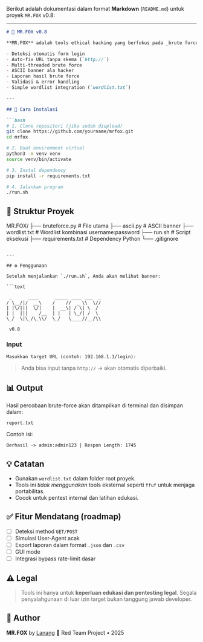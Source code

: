 Berikut adalah dokumentasi dalam format **Markdown** (`README.md`) untuk proyek `MR.FOX` v0.8:

---

````markdown
# 🦊 MR.FOX v0.8

**MR.FOX** adalah tools ethical hacking yang berfokus pada _brute force_ login form berbasis web, cocok untuk skenario **pentest jaringan internal**. Tools ini berjalan murni menggunakan **Python**, dilengkapi fitur:

- Deteksi otomatis form login
- Auto-fix URL tanpa skema (`http://`)
- Multi-threaded brute force
- ASCII banner ala hacker
- Laporan hasil brute force
- Validasi & error handling
- Simple wordlist integration (`wordlist.txt`)

---

## 🚀 Cara Instalasi

```bash
# 1. Clone repositori (jika sudah diupload)
git clone https://github.com/yourname/mrfox.git
cd mrfox

# 2. Buat environment virtual
python3 -m venv venv
source venv/bin/activate

# 3. Instal dependency
pip install -r requirements.txt

# 4. Jalankan program
./run.sh
````

## 📄 Struktur Proyek

 
MR.FOX/
├── bruteforce.py        # File utama
├── ascii.py             # ASCII banner
├── wordlist.txt         # Wordlist kombinasi username:password
├── run.sh               # Script eksekusi
├── requirements.txt     # Dependency Python
└── .gitignore
```

---

## ⚙️ Penggunaan

Setelah menjalankan `./run.sh`, Anda akan melihat banner:

```text

 _      ____      _____ ____ ___  _
/ \__/|/  __\    /    //  _ \\  \//
| |\/|||  \/|    |  __\| / \| \  / 
| |  |||    /__  | |   | \_/| /  \ 
\_/  \|\_/\_\\/  \_/   \____//__/\\
                                   
 v0.8
```

### Input

```
Masukkan target URL (contoh: 192.168.1.1/login):
```

> Anda bisa input tanpa `http://` → akan otomatis diperbaiki.

## 📊 Output

Hasil percobaan brute-force akan ditampilkan di terminal dan disimpan dalam:

```
report.txt
```

Contoh isi:

```
Berhasil -> admin:admin123 | Respon Length: 1745
```

## 💡 Catatan

* Gunakan `wordlist.txt` dalam folder root proyek.
* Tools ini *tidak menggunakan* tools eksternal seperti `ffuf` untuk menjaga portabilitas.
* Cocok untuk pentest internal dan latihan edukasi.

## ✅ Fitur Mendatang (roadmap)

* [ ] Deteksi method `GET/POST`
* [ ] Simulasi User-Agent acak
* [ ] Export laporan dalam format `.json` dan `.csv`
* [ ] GUI mode
* [ ] Integrasi bypass rate-limit dasar

## ⚠️ Legal

> Tools ini hanya untuk **keperluan edukasi dan pentesting legal**. Segala penyalahgunaan di luar izin target bukan tanggung jawab developer.

## 🧠 Author

**MR.FOX** by [Lanang](mailto:ceo@dhimaslanangnugroho.my.id) 🦊
Red Team Project • 2025
